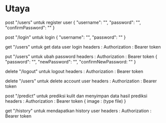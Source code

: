 # Utaya
post "/users" untuk register user
{
    "username": "",
    "password": "",
    "confirmPassword": ""
}

post "/login" untuk login
{
    "username": "",
    "password": ""
}

get "/users" untuk get data user login
headers : 
Authorization : Bearer token


put "/users" untuk ubah password
headers : 
Authorization : Bearer token
{
    "password": "",
    "newPassword": "",
    "confirmNewPassword: ""
}

delete "/logout" untuk logout
headers : 
Authorization : Bearer token

delete "/users" untuk delete account user
headers : 
Authorization : Bearer token

post "/predict" untuk prediksi kulit dan menyimpan data hasil prediksi
headers : 
Authorization : Bearer token
{
    image : (type file)
}

get "/history" untuk mendapatkan history user
headers : 
Authorization : Bearer token